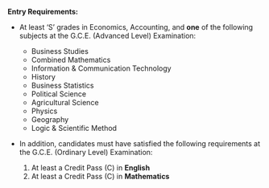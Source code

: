 **Entry Requirements:**

- At least ‘S’ grades in Economics, Accounting, and **one** of the following subjects at the G.C.E. (Advanced Level) Examination:
   - Business Studies
   - Combined Mathematics
   - Information & Communication Technology
   - History
   - Business Statistics
   - Political Science
   - Agricultural Science
   - Physics
   - Geography
   - Logic & Scientific Method

- In addition, candidates must have satisfied the following requirements at the G.C.E. (Ordinary Level) Examination:
   1. At least a Credit Pass (C) in **English**
   2. At least a Credit Pass (C) in **Mathematics**